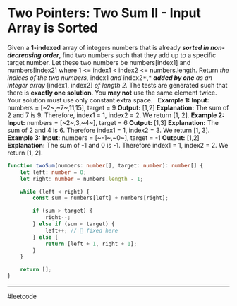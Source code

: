 # Two Pointers:  Two Sum II - Input Array is Sorted

Given a **1-indexed** array of integers numbers that is already ***sorted in non-decreasing order***, find two numbers such that they add up to a specific target number. Let these two numbers be numbers[index1] and numbers[index2] where 1 <= index1 < index2 <= numbers.length.
Return *the indices of the two numbers,* index1 *and* index2*,* ***added by one*** *as an integer array* [index1, index2] *of length 2.*
The tests are generated such that there is **exactly one solution**. You **may not** use the same element twice.
Your solution must use only constant extra space.
 
**Example 1:**
**Input:** numbers = [~2~,~7~,11,15], target = 9
**Output:** [1,2]
**Explanation:** The sum of 2 and 7 is 9. Therefore, index1 = 1, index2 = 2. We return [1, 2].
**Example 2:**
**Input:** numbers = [~2~,3,~4~], target = 6
**Output:** [1,3]
**Explanation:** The sum of 2 and 4 is 6. Therefore index1 = 1, index2 = 3. We return [1, 3].
**Example 3:**
**Input:** numbers = [~-1~,~0~], target = -1
**Output:** [1,2]
**Explanation:** The sum of -1 and 0 is -1. Therefore index1 = 1, index2 = 2. We return [1, 2].

```ts
function twoSum(numbers: number[], target: number): number[] {
    let left: number = 0;
    let right: number = numbers.length - 1;

    while (left < right) {
        const sum = numbers[left] + numbers[right];

        if (sum > target) {
            right--;
        } else if (sum < target) {
            left++; // 🔧 fixed here
        } else {
            return [left + 1, right + 1];
        }
    }

    return [];
}
```

---

#leetcode
